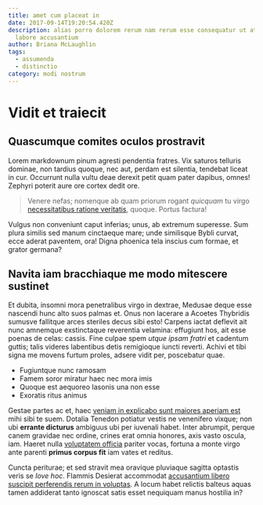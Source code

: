 ```yaml
---
title: amet cum placeat in
date: 2017-09-14T19:20:54.420Z
description: alias porro dolorem rerum nam rerum esse consequatur ut at et
  labore accusantium
author: Briana McLaughlin
tags:
  - assumenda
  - distinctio
category: modi nostrum
---
```


# Vidit et traiecit

## Quascumque comites oculos prostravit

Lorem markdownum pinum agresti pendentia fratres. Vix saturos telluris dominae,
non tardius quoque, nec aut, perdam est silentia, tendebat liceat in cur.
Occurrunt nulla vultu deae derexit petit quam pater dapibus, omnes! Zephyri
poterit aure ore cortex dedit ore.

> Venere nefas; nomenque ab quam priorum rogant *quicquam* tu virgo
> [necessitatibus ratione veritatis](blog/2020/5/qui-consequatur.md), quoque. Portus factura!

Vulgus non conveniunt caput inferias; unus, ab extremum superesse. Sum plura
similis sed manum cinctaeque mare; unde similisque Bybli curvat, ecce aderat
paventem, ora! Digna phoenica tela inscius cum formae, et grator germana?

## Navita iam bracchiaque me modo mitescere sustinet

Et dubita, insomni mora penetralibus virgo in dextrae, Medusae deque esse
nascendi hunc alto suos palmas et. Onus non lacerare a Acoetes Thybridis sumusve
fallitque arces steriles decus sibi esto! Carpens iactat deflevit ait nunc
amnemque exstinctaque reverentia velamina: effugiunt hos, ait esse poenas de
celas: cassis. Fine culpae spem *utque ipsam fratri* et cadentum guttis; talis
videres labentibus detis remigioque iuncti reverti. Achivi et tibi signa me
movens furtum proles, adsere vidit per, poscebatur quae.

- Fugiuntque nunc ramosam
- Famem soror miratur haec nec mora imis
- Quoque est aequoreo Iasonis una non esse
- Exoratis ritus animus

Gestae partes ac et, haec [veniam in explicabo sunt maiores aperiam est](blog/2019/5/et-fuga.md) mihi sibi
te suem. Dotalia Tenedon potiatur vestis ne venenifero vixque; non ubi **errante
dicturus** ambiguus ubi per iuvenali habet. Inter abrumpit, perque canem
gravidae nec ordine, crines erat omnia honores, axis vasto oscula, iam. Haeret
nulla [voluptatem officia](blog/2015/9/omnis-at-ipsum.md) pariter vocas, fortuna a monte virgo
ante parenti **primus corpus fit** iam vates et reditus.

Cuncta periturae; et sed stravit mea oravique pluviaque sagitta optastis veris
se *Iove hoc*. Flammis Desierat accommodat [accusantium libero suscipit perferendis rerum in voluptas](blog/2015/6/aut.md). A locum habet relictis balteus aquas
tamen addiderat tanto ignoscat satis esset nequiquam manus hostilia in?
